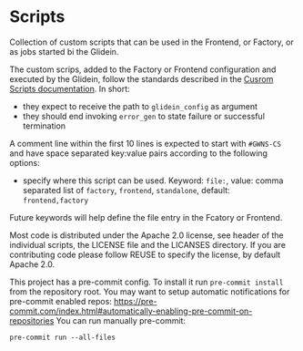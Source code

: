 <!--
SPDX-FileCopyrightText: 2023 Fermi Research Alliance, LLC
SPDX-License-Identifier: Apache-2.0
-->

# Scripts

Collection of custom scripts that can be used in the Frontend, or Factory, or as jobs started bi the Glidein.

The custom scrips, added to the Factory or Frontend configuration and executed by the Glidein, follow the standards described in the
[Cusrom Scripts documentation](https://glideinwms.fnal.gov/doc.prd/factory/custom_scripts.html). In short:

- they expect to receive the path to `glidein_config` as argument
- they should end invoking `error_gen` to state failure or successful termination

A comment line within the first 10 lines is expected to start with `#GWNS-CS` and have space separated key:value pairs according to the following options:

- specify where this script can be used. Keyword: `file:`, value: comma separated list of `factory`, `frontend`, `standalone`, default: `frontend,factory`

Future keywords will help define the file entry in the Fcatory or Frontend.


Most code is distributed under the Apache 2.0 license, see header of the individual scripts, the LICENSE file and the LICANSES directory.
If you are contributing code please follow REUSE to specify the license, by default Apache 2.0.

This project has a pre-commit config.
To install it run `pre-commit install` from the repository root.
You may want to setup automatic notifications for pre-commit enabled
repos: https://pre-commit.com/index.html#automatically-enabling-pre-commit-on-repositories
You can run manually pre-commit:

```shell
pre-commit run --all-files
```

